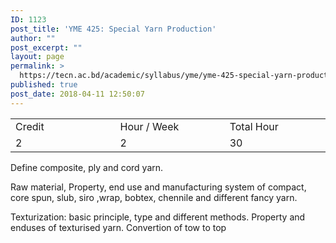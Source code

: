```yaml
---
ID: 1123
post_title: 'YME 425: Special Yarn Production'
author: ""
post_excerpt: ""
layout: page
permalink: >
  https://tecn.ac.bd/academic/syllabus/yme/yme-425-special-yarn-production
published: true
post_date: 2018-04-11 12:50:07
---
```

<table width="622">
<tbody>
<tr>
<td width="205">Credit</td>
<td width="218">Hour / Week</td>
<td width="200">Total Hour</td>
</tr>
<tr>
<td width="205">2</td>
<td width="218">2</td>
<td width="200">30</td>
</tr>
</tbody>
</table>
Define composite, ply and cord yarn.

Raw material, Property, end use and manufacturing system of compact, core spun, slub, siro ,wrap, bobtex, chennile and different fancy yarn.

Texturization: basic principle, type and different methods. Property and enduses of texturised yarn. Convertion of tow to top